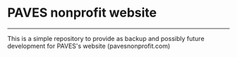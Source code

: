 # PAVES nonprofit website
---
This is a simple repository to provide as backup and possibly future development for PAVES's website (pavesnonprofit.com)

